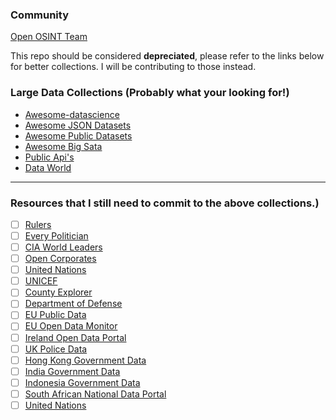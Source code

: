### Community
[Open OSINT Team](https://openosint.slack.com/)<br>

This repo should be considered **depreciated**, please refer to the links below for better collections. I will be contributing to those instead.

### Large Data Collections (Probably what your looking for!)
* [Awesome-datascience](https://github.com/bulutyazilim/awesome-datascience)<br>
* [Awesome JSON Datasets](https://github.com/jdorfman/awesome-json-datasets)<br>
* [Awesome Public Datasets](https://github.com/caesar0301/awesome-public-datasets)<br>
* [Awesome Big Sata](https://github.com/onurakpolat/awesome-bigdata)
* [Public Api's](https://github.com/toddmotto/public-apis)
* [Data World](https://data.world/)
***

### Resources that I still need to commit to the above collections.)
* [ ]  [Rulers](https://www.rulers.org/)<br>
* [ ]  [Every Politician](http://everypolitician.org)<br>
* [ ]  [CIA World Leaders](https://www.cia.gov/library/publications/resources/world-leaders-1/index.html)<br>
* [ ] [Open Corporates](https://opencorporates.com/)<br>
* [ ] [United Nations](http://data.un.org/)<br>
* [ ] [UNICEF](http://data.unicef.ge/en)<br>
* [ ] [County Explorer](http://explorer.naco.org)<br>
* [ ] [Department of Defense](http://data.defense.gov/)<br>
* [ ] [EU Public Data](http://publicdata.eu/)<br>
* [ ] [EU Open Data Monitor](http://opendatamonitor.eu)<br>
* [ ] [Ireland Open Data Portal](https://data.gov.ie/data)
* [ ] [UK Police Data](https://data.police.uk)<br>
* [ ] [Hong Kong Government Data](https://data.gov.hk/en/)<br>
* [ ] [India Government Data](https://data.gov.in/)<br>
* [ ] [Indonesia Government Data](https://data.go.id/)<br>
* [ ] [South African National Data Portal](http://data.gov.za/)<br>
* [ ] [United Nations](http://data.un.org/)<br>
